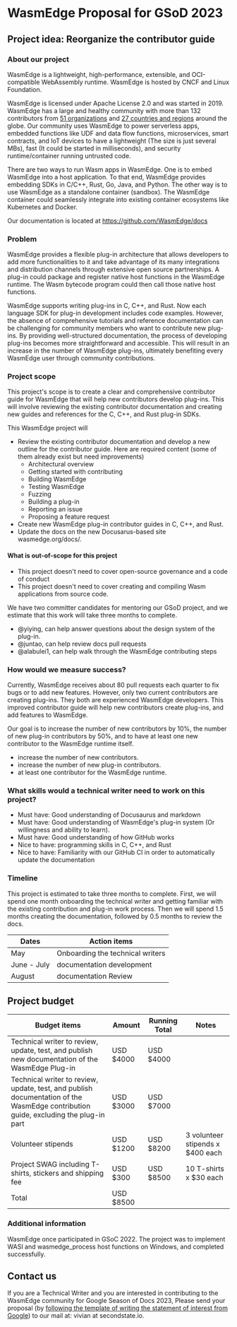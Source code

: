 
# WasmEdge Proposal for GSoD 2023

## Project idea: Reorganize the contributor guide

### About our project

WasmEdge is a lightweight, high-performance, extensible, and OCI-compatible WebAssembly runtime. WasmEdge is hosted by CNCF and Linux Foundation.

WasmEdge is licensed under Apache License 2.0 and was started in 2019. WasmEdge has a large and healthy community with more than 132 contributors from [51 organizations](https://wasmedge.devstats.cncf.io/d/5/companies-table?orgId=1&var-period_name=Since%20joining%20CNCF&var-metric=contributions) and [27 countries and regions](https://wasmedge.devstats.cncf.io/d/18/overall-project-statistics-table?orgId=1&viewPanel=1) around the globe. Our community uses WasmEdge to power serverless apps, embedded functions like UDF and data flow functions, microservices, smart contracts, and IoT devices to have a lightweight (The size is just several MBs), fast (It could be started in milliseconds), and security runtime/container running untrusted code.

There are two ways to run Wasm apps in WasmEdge. One is to embed WasmEdge into a host application. To that end, WasmEdge provides embedding SDKs in C/C++, Rust, Go, Java, and Python. The other way is to use WasmEdge as a standalone container (sandbox). The WasmEdge container could seamlessly integrate into existing container ecosystems like Kubernetes and Docker.

Our documentation is located at https://github.com/WasmEdge/docs

### Problem

WasmEdge provides a flexible plug-in architecture that allows developers to add more functionalities to it and take advantage of its many integrations and distribution channels through extensive open source partnerships. A plug-in could package and register native host functions in the WasmEdge runtime. The Wasm bytecode program could then call those native host functions. 

WasmEdge supports writing plug-ins in C, C++, and Rust. Now each language SDK for plug-in development includes code examples. However, the absence of comprehensive tutorials and reference documentation can be challenging for community members who want to contribute new plug-ins. By providing well-structured documentation, the process of developing plug-ins becomes more straightforward and accessible. This will result in an increase in the number of WasmEdge plug-ins, ultimately benefiting every WasmEdge user through community contributions.

### Project scope

This project's scope is to create a clear and comprehensive contributor guide for WasmEdge that will help new contributors develop plug-ins. This will involve reviewing the existing contributor documentation and creating new guides and references for the C, C++, and Rust plug-in SDKs.

This WasmEdge project will 

* Review the existing contributor documentation and develop a new outline for the contributor guide. Here are required content (some of them already exist but need improvements)
    * Architectural overview
    * Getting started with contributing
    * Building WasmEdge
    * Testing WasmEdge
    * Fuzzing
    * Building a plug-in
    * Reporting an issue
    * Proposing a feature request
* Create new WasmEdge plug-in contributor guides in C, C++, and Rust.
* Update the docs on the new Docusarus-based site wasmedge.org/docs/.

#### What is out-of-scope for this project

*  This project doesn't need to cover open-source governance and a code of conduct
*  This project doesn't need to cover creating and compiling  Wasm applications from source code.

We have two committer candidates for mentoring our GSoD project, and we estimate that this work will take three months to complete.

* @yiying, can help answer questions about the design system of the plug-in.
* @juntao, can help review docs pull requests
* @alabulei1, can help walk through the WasmEdge contributing steps

### How would we measure success?

Currently, WasmEdge receives about 80 pull requests each quarter to fix bugs or to add new features. However, only two current contributors are creating plug-ins. They both are experienced WasmEdge developers. This improved contributor guide will help new contributors create plug-ins, and add features to WasmEdge.

Our goal is to increase the number of new contributors by 10%, the number of new plug-in contributors by 50%, and to have at least one new contributor to the WasmEdge runtime itself.

* increase the number of new contributors.
* increase the number of new plug-in contributors.
* at least one contributor for the WasmEdge runtime.

### What skills would a technical writer need to work on this project?

* Must have: Good understanding of Docusaurus and markdown
* Must have: Good understanding of WasmEdge's plug-in system (Or willingness and ability to learn).
* Must have: Good understanding of how GitHub works
* Nice to have: programming skills in C, C++, and Rust
* Nice to have: Familiarity with our GitHub CI in order to automatically update the documentation

### Timeline

This project is estimated to take three months to complete. First, we will spend one month onboarding the technical writer and getting familiar with the existing contribution and plug-in work process. Then we will spend 1.5 months creating the documentation, followed by 0.5 months to review the docs.

| Dates | Action items |
| -------- | -------- | 
|  May | Onboarding the technical writers    | 
|  June - July | documentation development    | 
|  August | documentation Review    | 

## Project budget
| Budget items | Amount | Running Total | Notes |
| -------- | -------- | -------- |-------- |
| Technical writer to review, update, test, and publish new documentation of the WasmEdge Plug-in | USD $4000     | USD $4000   |
| Technical writer to review, update, test, and publish documentation of the WasmEdge contribution guide, excluding the plug-in part     | USD $3000     | USD $7000    |
| Volunteer stipends    | USD $1200    | USD $8200    |3 volunteer stipends x $400 each|
| Project SWAG including T-shirts, stickers and shipping fee | USD $300    | USD $8500    |10 T-shirts x $30 each|
| Total  | USD $8500  |


### Additional information

WasmEdge once participated in GSoC 2022. The project was to implement WASI and wasmedge_process host functions on Windows, and completed successfully.

## Contact us

If you are a Technical Writer and you are interested in contributing to the WasmEdge community for Google Season of Docs 2023, Please send your proposal (by [following the template of writing the statement of interest from Google](https://developers.google.com/season-of-docs/docs/tech-writer-statement)) to our mail at: vivian at secondstate.io.
